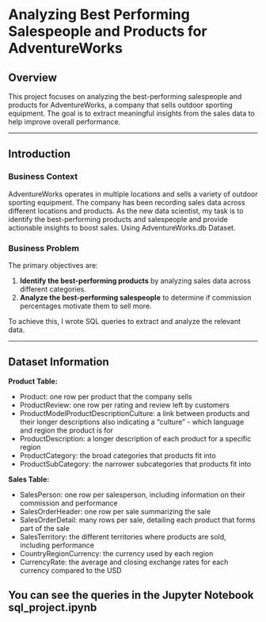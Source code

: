 # Analyzing Best Performing Salespeople and Products for AdventureWorks

## **Overview**
This project focuses on analyzing the best-performing salespeople and products for AdventureWorks, a company that sells outdoor sporting equipment. The goal is to extract meaningful insights from the sales data to help improve overall performance.

---

## **Introduction**

### **Business Context**
AdventureWorks operates in multiple locations and sells a variety of outdoor sporting equipment. The company has been recording sales data across different locations and products. As the new data scientist, my task is to identify the best-performing products and salespeople and provide actionable insights to boost sales.
Using AdventureWorks.db Dataset.

### **Business Problem**
The primary objectives are:
1. **Identify the best-performing products** by analyzing sales data across different categories.
2. **Analyze the best-performing salespeople** to determine if commission percentages motivate them to sell more.

To achieve this, I wrote SQL queries to extract and analyze the relevant data.

---

## **Dataset Information**
**Product Table:**
- Product: one row per product that the company sells
- ProductReview: one row per rating and review left by customers
- ProductModelProductDescriptionCulture: a link between products and their longer descriptions also indicating a “culture” - which language and region the product is for
- ProductDescription: a longer description of each product for a specific region
- ProductCategory: the broad categories that products fit into
- ProductSubCategory: the narrower subcategories that products fit into

**Sales Table:**
- SalesPerson: one row per salesperson, including information on their commission and performance
- SalesOrderHeader: one row per sale summarizing the sale
- SalesOrderDetail: many rows per sale, detailing each product that forms part of the sale
- SalesTerritory: the different territories where products are sold, including performance
- CountryRegionCurrency: the currency used by each region
- CurrencyRate: the average and closing exchange rates for each currency compared to the USD

## You can see the queries in the Jupyter Notebook sql_project.ipynb
